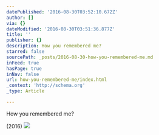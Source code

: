 ```yaml
---
datePublished: '2016-08-30T03:52:10.672Z'
author: []
via: {}
dateModified: '2016-08-30T03:51:36.877Z'
title: ''
publisher: {}
description: How you remembered me?
starred: false
sourcePath: _posts/2016-08-30-how-you-remembered-me.md
inFeed: true
hasPage: true
inNav: false
url: how-you-remembered-me/index.html
_context: 'http://schema.org'
_type: Article

---
```

How you remembered me?

(2016)
![](https://the-grid-user-content.s3-us-west-2.amazonaws.com/444d8784-8cc4-4517-a40d-7bd7c0bcb1a2.jpg)